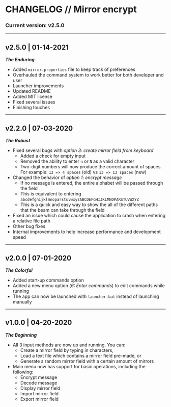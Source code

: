 # CHANGELOG // Mirror encrypt

### Current version: v2.5.0

---

## v2.5.0 | 01-14-2021
***The Enduring***
- Added `mirror.properties` file to keep track of preferences
- Overhauled the command system to work better for both developer and user
- Launcher improvements
- Updated README
- Added MIT license
- Fixed several issues
- Finishing touches

---

## v2.2.0 | 07-03-2020
***The Robust***
- Fixed several bugs with *option 3: create mirror field from keyboard*
    - Added a check for empty input
    - Removed the ability to enter `n` or `N` as a valid character
    - Two-digit numbers will now produce the correct amount of spaces. For example:
      `13 => 4 spaces` (old) vs `13 => 13 spaces` (new)
- Changed the behavior of *option 1: encrypt message*
    - If no message is entered, the entire alphabet will be passed through the field
    - This is equivalent to entering `abcdefghijklmnoparstuvwxyzABCDEFGHIJKLMNOPARSTUVWXYZ`
    - This is a quick and easy way to show the all of the different paths that the beam can take through the field
- Fixed an issue which could cause the application to crash when entering a relative file path
- Other bug fixes
- Internal improvements to help increase performance and development speed

---

## v2.0.0 | 07-01-2020
***The Colorful***
- Added start-up commands option
- Added a new menu option (*6: Enter commands*) to edit commands while running
- The app can now be launched with `launcher.bat` instead of launching manually

---

## v1.0.0 | 04-20-2020
***The Beginning***
- All 3 input methods are now up and running. You can:
    - Create a mirror field by typing in characters,
    - Load a text file which contains a mirror field pre-made, or
    - Generate a random mirror field with a certain amount of mirrors
- Main menu now has support for basic operations, including the following:
    - Encrypt message
    - Decode message
    - Display mirror field
    - Import mirror field
    - Export mirror field
